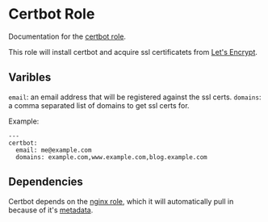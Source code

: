 # Certbot Role

Documentation for the [certbot role](/roles/certbot).

This role will install certbot and acquire ssl certificatets from
[Let's Encrypt](https://letsencrypt.org/).

## Varibles

`email`: an email address that will be registered against the ssl certs.
`domains`: a comma separated list of domains to get ssl certs for.

Example:

```
---
certbot:
  email: me@example.com
  domains: example.com,www.example.com,blog.example.com
```

## Dependencies

Certbot depends on the [nginx role](/docs/nginx.md), which it will
automatically pull in because of it's [metadata](/roles/certbot/meta/main.yml).
